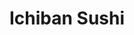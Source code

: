 ---
layout: place
title: "Ichiban Sushi"
permalink: /minnesota/minneapolis/ichiban-sushi.html
stateAbbr: MN
stateName: Minnesota
cityName: Minneapolis
seo:
  name: "Ichiban Sushi"
  type: Restaurant
  links: https://www.ichibansushiedina.com/
description: "Ichiban Sushi serves delicious sushi in Minneapolis, Minnesota. Try fresh Japanese dishes for a great dining experience. Available for, lunch, and dinner."
place_id: ChIJ5VJbdpwl9ocR1_Bmq_Rq2gk
photos:
  - name: >-
      places/ChIJ5VJbdpwl9ocR1_Bmq_Rq2gk/photos/AeeoHcJjgxesENi4mizhgdvbgbRpBh0v7LV21_rDErfSJbtejhWiF-QRuBNp5PDlLefW2ZcUR5U3QN6s5fqtzkQs4qF2cLWGxqg_YqAI_NdCkCufx5_2ebGwZRG4kzCRr7NhtHeAQnHqYUozCkJLyj9HSZ-zSMBdM5cUN0lJNnKD64-3GgSxxitZl0Cnn6p8ExJyalG1dzwwaglxEEO3p0qODaIa96HUegw_L8RDRTOiAEOkcG2jx2T6or0-CMVlPVqDEySUSevEmwlHu5lU3k67Yw7KOmFYTFYI4KOOQwwhD4EUXVnWqlM5aVB2bEL1m2cOqF4eI8mr21o78JhQ5dGpYHGXlImw1QwU6D-TVS7iBBLTtkKkx7uqyJpWvwsumDeQCHKzauolCASsrNbl5abwTY3lMdxzvr8LL4rh2cc9vL61Vrcz
    widthPx: 1989
    heightPx: 3059
    authorAttributions:
      - displayName: TinaEh VangLee
        uri: https://maps.google.com/maps/contrib/104798477316832675674
        photoUri: >-
          https://lh3.googleusercontent.com/a-/ALV-UjUk031w4koPlMHmyPyp9vLj_WVeBnr1FM-h3oCm-yWrpg3sHoE=s100-p-k-no-mo
    flagContentUri: >-
      https://www.google.com/local/imagery/report/?cb_client=maps_api_places.places_api&image_key=!1e10!2sCIHM0ogKEICAgICTnKa14wE&hl=en-US
    googleMapsUri: >-
      https://www.google.com/maps/place//data=!3m4!1e2!3m2!1sCIHM0ogKEICAgICTnKa14wE!2e10!4m2!3m1!1s0x87f6259c765b52e5:0x9da6af4ab66f0d7
  - name: >-
      places/ChIJ5VJbdpwl9ocR1_Bmq_Rq2gk/photos/AeeoHcL7z6HFZYTP02iaf9LIoKGNVQP93zaT4fNiyD0RzqIx17XljfFrIc2vEbyjjbBxuWRZcpyojrMj3yle3QnbgwWaT1-FGs9AaQDf688DKhamlvfxf8wLh-rxLJmFE_mK4VwM4xiM8pit55--LWOtoux-CeO8fbCGydI_wNeHtXbkFtsc4KbhqCWlunybpPLHTl1Ck5GzoTmRTeFGEQduR5Glq97h_VmhEN6CGDdv01uqvJHiHOiYgRtqUx6RzhI9OXlAkve28z_aZSuqqc5Vy_ynv4SJkBUGkN2DC-_DRJ3ed_NO-MSkJpf9rnMns3xTpM1nd31Xfjhc-XCuIeHI4xtgICthb8YOnKtd6DOHZ4q53jG-mqjGeubsbZf0td9AnJf7rpUP7W3z1oaIHpLUYkoSQL2hY5zi8U2CCAP2spPmtmht
    widthPx: 3000
    heightPx: 4000
    authorAttributions:
      - displayName: Nou Thao
        uri: https://maps.google.com/maps/contrib/110250743518732898785
        photoUri: >-
          https://lh3.googleusercontent.com/a/ACg8ocI52GFGsmUQ9MhX7Ac_16frIFmIlopODv1Z3ao0oDrFpiylKQ=s100-p-k-no-mo
    flagContentUri: >-
      https://www.google.com/local/imagery/report/?cb_client=maps_api_places.places_api&image_key=!1e10!2sCIHM0ogKEICAgMDw4p-PxwE&hl=en-US
    googleMapsUri: >-
      https://www.google.com/maps/place//data=!3m4!1e2!3m2!1sCIHM0ogKEICAgMDw4p-PxwE!2e10!4m2!3m1!1s0x87f6259c765b52e5:0x9da6af4ab66f0d7
  - name: >-
      places/ChIJ5VJbdpwl9ocR1_Bmq_Rq2gk/photos/AeeoHcK9VCC1xUVTspoNpWsaXjOSHJgKfux4ve4EgKI5E5oqajhkLoW3YppFSmvwWngFxd4OP8PucgH7wRFqQTjUrKHpSRWYYn72PlCRTsbK-ZPF0c6UhgLtQtsWY8-Qn2LkXtkFwfFAlvvLfPQSTbF1zar0QHNX_Kp3SDBMxIPC1hqiR5ntKVLiU8EQO9IABBqHpJ8XCWsijvHukP21cedGHLtnFQqznBDWSZckbXSos8RGEkCKarc8-UbH7ggL4V-f06DQ2JXytSfrvUUTqJn-NhwXRI5wj0KohEr5OolM8zsAHcfim4me6G36W45fXU4728Ag0EwODfR7S3k67uZ4HWkxOaZUyLuS30Uu906kR1ho-KMFsOsXxV7ugVlvsVLZ_GhYiBmBUS3yMd4ITxjtnzsdvXu5qI2el7bHUXS-peB66UcS
    widthPx: 2986
    heightPx: 2942
    authorAttributions:
      - displayName: Lalinne Bell
        uri: https://maps.google.com/maps/contrib/115784347297596834652
        photoUri: >-
          https://lh3.googleusercontent.com/a-/ALV-UjXfupoAZD7l7I6FNk1eUSjolpxwDMW4ThcUPVnBAq3fF9YxTv6L=s100-p-k-no-mo
    flagContentUri: >-
      https://www.google.com/local/imagery/report/?cb_client=maps_api_places.places_api&image_key=!1e10!2sCIHM0ogKEICAgICLzIP0xgE&hl=en-US
    googleMapsUri: >-
      https://www.google.com/maps/place//data=!3m4!1e2!3m2!1sCIHM0ogKEICAgICLzIP0xgE!2e10!4m2!3m1!1s0x87f6259c765b52e5:0x9da6af4ab66f0d7
  - name: >-
      places/ChIJ5VJbdpwl9ocR1_Bmq_Rq2gk/photos/AeeoHcJhxq8O2YUVKgHXonRmUmeNOnEWAF68sheQbhwhdpdfk1ncbEFmhA4_PceADXYI7pB880rRmodr2W86ljcUBLB93SGZhar4sOz-dRSon8PzWb3m2hDsOP5k1KkSr7TRg2jvnkY2fsBw3t7qe0Yn0s72rW6g3mZpc4eEHeUqIZ4ZFtYt0VM9ALJX-nnuTcfwrO5RkVD5iNbp0XJqNrgn_dKE0VOaczu7EQyo_Ixpx1P6Z_b6l-gwFFAed5NHmicmxmQWxt0Rl5qJrSSfXRuM1BXuL_MAbl4GrXMeuOExTTXv_JtytJMAjZrLAWuwEcTbLUTmNAYTI6MsLDnzvjBXJkBoMFh5D8E23SDugsCFhKfSonSQ6567x7Xi-7XvVqoDfBf-JR4IGS-JCMzK_3KRAQXp_XzXsi727XvVWVG3Jk3I7w
    widthPx: 4032
    heightPx: 3024
    authorAttributions:
      - displayName: Gabriel Re
        uri: https://maps.google.com/maps/contrib/111081464021001727888
        photoUri: >-
          https://lh3.googleusercontent.com/a/ACg8ocIwpXRlT2s2NpoRRO6pqW2mQyM2kdGWCRZgtNeGxShOIBPkgbY=s100-p-k-no-mo
    flagContentUri: >-
      https://www.google.com/local/imagery/report/?cb_client=maps_api_places.places_api&image_key=!1e10!2sCIHM0ogKEICAgIDrpdi3JQ&hl=en-US
    googleMapsUri: >-
      https://www.google.com/maps/place//data=!3m4!1e2!3m2!1sCIHM0ogKEICAgIDrpdi3JQ!2e10!4m2!3m1!1s0x87f6259c765b52e5:0x9da6af4ab66f0d7
  - name: >-
      places/ChIJ5VJbdpwl9ocR1_Bmq_Rq2gk/photos/AeeoHcJUMWIZbA_vIKQ4HS9vOYC6hSPIfIvz_xEy9cACSlVwmtFSZx0ZOiT69dGbj5NM5IHD8nHW1PNwS2Ucz2OCtfvxvULEs07MSyKVU4wSiu5M7QPRzhyfzbKIhmc8ChvkvumNuI1vFEyRf_6DiNYURLIQALfC65Wl7W7IQTCSgUM8ALU1s66cJ-HNHXcOWnfuwuNcPLTLsYvJK3jEHc9ErsVQ_qXN5UCt-A9xnftQFboaIG9fym42pNvDouwsQNqkARtRGnFzrieR3b-0214ftmtscP2Bp00GNaIuwvTcTMMs1UfRv8MZ5Y_xKkYt7HPxsdE51XpspUqtHuVEj_tj4enogP4AmxcIf-F_kJ7VGq4lhkIwPHbR73UOdPd3Q-5P7y851hzvIKWtFd08wpZm17YJ_zcI4n2rq5nNZsA-zuLGs598
    widthPx: 3600
    heightPx: 4800
    authorAttributions:
      - displayName: Thuong Tong
        uri: https://maps.google.com/maps/contrib/117436197817509940799
        photoUri: >-
          https://lh3.googleusercontent.com/a-/ALV-UjUx1UAIbDR17vN1MwcKO7DzuaTitK9qzEr1DNBtx_scqJB14B44=s100-p-k-no-mo
    flagContentUri: >-
      https://www.google.com/local/imagery/report/?cb_client=maps_api_places.places_api&image_key=!1e10!2sCIHM0ogKEICAgMCI7IHFnwE&hl=en-US
    googleMapsUri: >-
      https://www.google.com/maps/place//data=!3m4!1e2!3m2!1sCIHM0ogKEICAgMCI7IHFnwE!2e10!4m2!3m1!1s0x87f6259c765b52e5:0x9da6af4ab66f0d7
  - name: >-
      places/ChIJ5VJbdpwl9ocR1_Bmq_Rq2gk/photos/AeeoHcJokyOULSZ8KV0ZBDcFsbwhEehSR2ZyDV_uBTEQUBu7KnCsgvzXl6Uk2NcDZuTQOL_9Wr3GFImoVQ77EyeI_TnI5lVA5TExATH_kR7PbUCuxGmiG00syUa6Yv0xCUJWt9AAKUNKR-5SzrRf-qsdV4hMIB5x8FPvnvmD8yMoEa8KVxAVv-pRMRpU2TLIz0nf8qaNwc18myFItL_PC0cqEFQefDZ9ldPLBdBH4kSruvfwxFCVlwOsjDSKedxdOYDNI94u2zUiktKn1F79jZOSf0NoIZUqhUFqIK_ounPuX6ARqlpSRp-QB-xcLyFrxeNpDiMbKHWoajviYv0nDKuzXofAArJWxnstIe_NsfSnet40E8-F8INWL5N6hXmYhrxxs-yhrNzodJP-fuqHmyVxtJHejt0fFOm8DX5GNWXVn2YcWCby
    widthPx: 4000
    heightPx: 3000
    authorAttributions:
      - displayName: Haewon Park
        uri: https://maps.google.com/maps/contrib/108450501761449333915
        photoUri: >-
          https://lh3.googleusercontent.com/a-/ALV-UjUCiRtz_Te73pP4NG66WK2RmUg3jvhGk-LJaqQKaSSycvFVOyA5=s100-p-k-no-mo
    flagContentUri: >-
      https://www.google.com/local/imagery/report/?cb_client=maps_api_places.places_api&image_key=!1e10!2sCIHM0ogKEICAgIDruKGS9gE&hl=en-US
    googleMapsUri: >-
      https://www.google.com/maps/place//data=!3m4!1e2!3m2!1sCIHM0ogKEICAgIDruKGS9gE!2e10!4m2!3m1!1s0x87f6259c765b52e5:0x9da6af4ab66f0d7
  - name: >-
      places/ChIJ5VJbdpwl9ocR1_Bmq_Rq2gk/photos/AeeoHcJCQZIayitlNdqjmJeNkmdl2useXNuNAFY7QPEu__kEdGdm9KOh6tAz0EEibyjWpodSUEj18iISHdBlv5lpR-UKUa0_UVtKMHCVqPMFtWUNDYS91SkkLbJNl1HMN_tIkSFLxCbhWAI3H1A1hFIWFoB3PH9z0VtMReKPSWYh9DyZc3jwBu5_O6EDsYLdcIJ9haL2_edrMSzJxtZdj8ETXYftuG5yyWfTIW4J_ZIdF0Iyzn0y7zIQvtI-sUSUOy_jJzUMWGEClVQFEf0gqKei-YXQ6OWGETqge5RSLj_B1bYlmcO6dsRrDx_DY09LDmVLOG8KImUbgfC_WUYaapvAWYzkS0iIJ_KJOb3DouU1gSL4mLynCkG1cD4_kjxqBGMRuRq5n8-xtdgvNR1USn7ldQZhH-iZeklvICZzmErcg0wRLg
    widthPx: 3024
    heightPx: 4032
    authorAttributions:
      - displayName: Christina Lee
        uri: https://maps.google.com/maps/contrib/117166113929768002830
        photoUri: >-
          https://lh3.googleusercontent.com/a-/ALV-UjVsJo4pIfiIkDRxfAFo4VjKevIVG9zKNP-CHBFWSBxVPQQP4sWoKA=s100-p-k-no-mo
    flagContentUri: >-
      https://www.google.com/local/imagery/report/?cb_client=maps_api_places.places_api&image_key=!1e10!2sCIHM0ogKEICAgIDDlPuVBg&hl=en-US
    googleMapsUri: >-
      https://www.google.com/maps/place//data=!3m4!1e2!3m2!1sCIHM0ogKEICAgIDDlPuVBg!2e10!4m2!3m1!1s0x87f6259c765b52e5:0x9da6af4ab66f0d7
  - name: >-
      places/ChIJ5VJbdpwl9ocR1_Bmq_Rq2gk/photos/AeeoHcJRnZeKof-WRzTK39O_pjLlOSkxcv4EfLF3hQIssj7Z6QU52ERSmmxa_-H0l93B_lveuNyKF6b-kdwCej7O4oUDC87thuNX29HjwnVKGROx-fj0tZvOT4qD0lzgm5IjVnyRUi0P1HxZMzi4eM5FVur2SdjZva2DC7X4-sipum7mvYK0RhXXCn_rZ3MHF8AbLIHDAy0yVPJkP53ypp2ZFoKoibH1b_kDeW21MlVBzk1Gw8ArXwPPs1h8vupv1ajdHnqWX-lUK_XmBrAP6E0EzEU-AQsd0lKAGc8QSwZLymxJ6ju10ZDaWCIpdCZlMAn4kjw3NcBx7H7GyC2fe1d6ki6R-iM108X8nB70cnfkP8b0osXpBy8d860WvQLffb21S_hNgU4_8r12jCx0RyNM-x-Lf5aOubHyPGt36r_vlJdt2-A
    widthPx: 3456
    heightPx: 3456
    authorAttributions:
      - displayName: Laurisa Donte
        uri: https://maps.google.com/maps/contrib/105821591721782840533
        photoUri: >-
          https://lh3.googleusercontent.com/a-/ALV-UjW4k11l76jp331P1E5-c_wA2zRccC0qLMy1zA5DGPqeiw3sPa6gZQ=s100-p-k-no-mo
    flagContentUri: >-
      https://www.google.com/local/imagery/report/?cb_client=maps_api_places.places_api&image_key=!1e10!2sCIHM0ogKEICAgICXjMXJvwE&hl=en-US
    googleMapsUri: >-
      https://www.google.com/maps/place//data=!3m4!1e2!3m2!1sCIHM0ogKEICAgICXjMXJvwE!2e10!4m2!3m1!1s0x87f6259c765b52e5:0x9da6af4ab66f0d7
  - name: >-
      places/ChIJ5VJbdpwl9ocR1_Bmq_Rq2gk/photos/AeeoHcKuHSatVY3NgXS0XLQaUVr6AHli4LZE5aFV4h0XhecgI7AbI_XSvrF3BfVAJJjXtovhuaRzi0JoVkuN-Snzif_s_BSL7x5QGNB2fBRnZSNJfQQDZUG8Rmm2p5igfoQO7lKBRxVwWThgLpp9LuMk7860P-ADNBF94jkOzxOEXhH1FQyUjESYtfelIT1n92Sfe9qEY_Ew4DI-NoI7TeyzOhQs1KbacWhPmlocEPpM0s1OsyuZDxikpB1HqgZdZ6POjCJ0W_uYa8NYi1SHtax9PQ_W_GjLL7vFqGX53mgUxee6N1gC9HnZ5c0qviTT7zxCTnqV6_-KVo5xFJyDNbbriIWsfAJaWQ3HJmFpUtyp-FsmabI4_9qSIs4BvOisvLh2xrSkHU4g-WsK7hpyuz8FnwEPGgdTpp8Lp5SlRqxQwM4oF_bx
    widthPx: 3599
    heightPx: 4800
    authorAttributions:
      - displayName: Chee Nou Yang
        uri: https://maps.google.com/maps/contrib/107976267928534280770
        photoUri: >-
          https://lh3.googleusercontent.com/a/ACg8ocLJt8wbp9hVRTJdYKwnTMaHCHqKG1OQ6HXV4q6-3btE7XRZrg=s100-p-k-no-mo
    flagContentUri: >-
      https://www.google.com/local/imagery/report/?cb_client=maps_api_places.places_api&image_key=!1e10!2sCIHM0ogKEICAgICrxpvEowE&hl=en-US
    googleMapsUri: >-
      https://www.google.com/maps/place//data=!3m4!1e2!3m2!1sCIHM0ogKEICAgICrxpvEowE!2e10!4m2!3m1!1s0x87f6259c765b52e5:0x9da6af4ab66f0d7
  - name: >-
      places/ChIJ5VJbdpwl9ocR1_Bmq_Rq2gk/photos/AeeoHcLJ0q7F2aoOMoCgp9WZdRxTHy87rnyR6aaI1Le6cpfAiIjU0EJybTqP00z77wtpPQ3-0EJ0VmLjasWBIit-66ogWqvrsa0O_wGR8T1RwrxD6vY8qK0Z8CD91fFl09KFV1nN0Y3Px9S-BBe7LL7q8br6avH7yugLBVAL8QCg1t1sAFUerVoHPNskIRuzMp-EQyyaIILnaRnjcpoz76LByeqM6MVtKYrHsV-TVUZqWBxOH75neDtryNS4i8BNJdbhL98AiBhtwJ-m1WvPXVQbjrcsFWvMXTFbzM9lPZF2ZAq1UWSckV0R9x8doteecnoE5jwtqS5WoK1-IEFQVrBLgTGR_sidP2auevBctpVh7HuP8ernwl99j7IFsbUKdeUpTnZDcrXqgO42YhobW3LoIG9TrfaS1UBlhJusoahr7bw
    widthPx: 4680
    heightPx: 3510
    authorAttributions:
      - displayName: Sarah Mathre
        uri: https://maps.google.com/maps/contrib/109820261861731974031
        photoUri: >-
          https://lh3.googleusercontent.com/a-/ALV-UjXwP9Knck9PvAtu0QmXn7-a6uA7B_8g4z8iTFeqiK2Eh_ngXNHQ4Q=s100-p-k-no-mo
    flagContentUri: >-
      https://www.google.com/local/imagery/report/?cb_client=maps_api_places.places_api&image_key=!1e10!2sCIHM0ogKEICAgIDDsbPSJQ&hl=en-US
    googleMapsUri: >-
      https://www.google.com/maps/place//data=!3m4!1e2!3m2!1sCIHM0ogKEICAgIDDsbPSJQ!2e10!4m2!3m1!1s0x87f6259c765b52e5:0x9da6af4ab66f0d7
address: 3529 W 70th St, Minneapolis, MN 55435, USA
street: 3529 W 70th St
city: Minneapolis
state: MN
zip: '55435'
country: USA
neighborhood: null
latitude: '44.875346'
longitude: '-93.326159'
accessibility_options:
  wheelchairAccessibleParking: true
  wheelchairAccessibleEntrance: true
  wheelchairAccessibleRestroom: true
  wheelchairAccessibleSeating: true
business_status: OPERATIONAL
name: Ichiban Sushi
google_maps_links:
  directionsUri: >-
    https://www.google.com/maps/dir//''/data=!4m7!4m6!1m1!4e2!1m2!1m1!1s0x87f6259c765b52e5:0x9da6af4ab66f0d7!3e0
  placeUri: https://maps.google.com/?cid=709997490344489175
  writeAReviewUri: >-
    https://www.google.com/maps/place//data=!4m3!3m2!1s0x87f6259c765b52e5:0x9da6af4ab66f0d7!12e1
  reviewsUri: >-
    https://www.google.com/maps/place//data=!4m4!3m3!1s0x87f6259c765b52e5:0x9da6af4ab66f0d7!9m1!1b1
  photosUri: >-
    https://www.google.com/maps/place//data=!4m3!3m2!1s0x87f6259c765b52e5:0x9da6af4ab66f0d7!10e5
primary_type: Japanese Restaurant
opening_hours:
  regular: null
  current: null
secondary_opening_hours:
  regular:
    weekdayDescriptions: null
    type: null
  current:
    weekdayDescriptions: null
    type: null
phone: (952) 952-5088
price_level: null
price_range: $30 &ndash; $50
rating: '4.2'
rating_count: 0
website: https://www.ichibansushiedina.com/
reviews:
  - name: >-
      places/ChIJ5VJbdpwl9ocR1_Bmq_Rq2gk/reviews/ChdDSUhNMG9nS0VJQ0FnTURnMTgtcF9nRRAB
    relativePublishTimeDescription: a month ago
    rating: 5
    text:
      text: >-
        Ichiban Sushi surprised me—in a good way. I don’t usually go for sushi
        buffets, but this one delivers solid quality for the price. The fish is
        fresh, the rolls are well-made, and there’s a good variety without
        feeling overwhelming. Definitely a great value if you're craving sushi
        without breaking the bank. Highly recommend!
      languageCode: en
    originalText:
      text: >-
        Ichiban Sushi surprised me—in a good way. I don’t usually go for sushi
        buffets, but this one delivers solid quality for the price. The fish is
        fresh, the rolls are well-made, and there’s a good variety without
        feeling overwhelming. Definitely a great value if you're craving sushi
        without breaking the bank. Highly recommend!
      languageCode: en
    authorAttribution:
      displayName: The Intercultural Traveler
      uri: https://www.google.com/maps/contrib/108278623801231772741/reviews
      photoUri: >-
        https://lh3.googleusercontent.com/a-/ALV-UjU8to5p40sl_1kmlOFQob0i0pFJ-FwTXqgC2_ylSi6H7W_yUAOTWw=s128-c0x00000000-cc-rp-mo-ba5
    publishTime: '2025-02-28T07:59:51.341442Z'
    flagContentUri: >-
      https://www.google.com/local/review/rap/report?postId=ChdDSUhNMG9nS0VJQ0FnTURnMTgtcF9nRRAB&d=17924085&t=1
    googleMapsUri: >-
      https://www.google.com/maps/reviews/data=!4m6!14m5!1m4!2m3!1sChdDSUhNMG9nS0VJQ0FnTURnMTgtcF9nRRAB!2m1!1s0x87f6259c765b52e5:0x9da6af4ab66f0d7
  - name: >-
      places/ChIJ5VJbdpwl9ocR1_Bmq_Rq2gk/reviews/ChZDSUhNMG9nS0VJQ0FnSUNfdDhlc09nEAE
    relativePublishTimeDescription: 2 months ago
    rating: 5
    text:
      text: >-
        Went on a date with my girlfriend a few weeks ago, great food and
        service. The steak and onion (my personal fave anywhere I go) definitely
        a 8/10 for me. Good miso soup especially for these cold Minnesota days
        like today (and days to come). Good quality sushi for a good price. Give
        it a try!
      languageCode: en
    originalText:
      text: >-
        Went on a date with my girlfriend a few weeks ago, great food and
        service. The steak and onion (my personal fave anywhere I go) definitely
        a 8/10 for me. Good miso soup especially for these cold Minnesota days
        like today (and days to come). Good quality sushi for a good price. Give
        it a try!
      languageCode: en
    authorAttribution:
      displayName: Alex Coto
      uri: https://www.google.com/maps/contrib/104212755853111396279/reviews
      photoUri: >-
        https://lh3.googleusercontent.com/a-/ALV-UjUeJCJ5sB_2EFANQ-jSQBPhh5OCkR4k9uhnjUiYSi5elAjGbLDQ=s128-c0x00000000-cc-rp-mo-ba3
    publishTime: '2025-01-19T21:52:10.808226Z'
    flagContentUri: >-
      https://www.google.com/local/review/rap/report?postId=ChZDSUhNMG9nS0VJQ0FnSUNfdDhlc09nEAE&d=17924085&t=1
    googleMapsUri: >-
      https://www.google.com/maps/reviews/data=!4m6!14m5!1m4!2m3!1sChZDSUhNMG9nS0VJQ0FnSUNfdDhlc09nEAE!2m1!1s0x87f6259c765b52e5:0x9da6af4ab66f0d7
  - name: >-
      places/ChIJ5VJbdpwl9ocR1_Bmq_Rq2gk/reviews/ChZDSUhNMG9nS0VJQ0FnTUNRNVBmak9nEAE
    relativePublishTimeDescription: a month ago
    rating: 5
    text:
      text: >-
        Went to Ichiban Sushi in Edina for our daughter's birthday.


        Service was great! Our waiter was really attentive and engaging.


        Food was delicious.  The sashimi was very  fresh and it was a generous
        portion. Having a former Sushi chef in the family,  we know the
        difference in the quality of fishes.


        The atmosphere was very casual and relaxing.


        Overall, we had a great time. Would definitely recommend this if you are
        a sushi fan.
      languageCode: en
    originalText:
      text: >-
        Went to Ichiban Sushi in Edina for our daughter's birthday.


        Service was great! Our waiter was really attentive and engaging.


        Food was delicious.  The sashimi was very  fresh and it was a generous
        portion. Having a former Sushi chef in the family,  we know the
        difference in the quality of fishes.


        The atmosphere was very casual and relaxing.


        Overall, we had a great time. Would definitely recommend this if you are
        a sushi fan.
      languageCode: en
    authorAttribution:
      displayName: Mina M.
      uri: https://www.google.com/maps/contrib/109570292414911529659/reviews
      photoUri: >-
        https://lh3.googleusercontent.com/a-/ALV-UjXissjdNIx0jctzLFCR_eDnbxcikPtgqpW-kpnZ4nIWOQkt3r1NxA=s128-c0x00000000-cc-rp-mo-ba5
    publishTime: '2025-03-02T05:27:30.008625Z'
    flagContentUri: >-
      https://www.google.com/local/review/rap/report?postId=ChZDSUhNMG9nS0VJQ0FnTUNRNVBmak9nEAE&d=17924085&t=1
    googleMapsUri: >-
      https://www.google.com/maps/reviews/data=!4m6!14m5!1m4!2m3!1sChZDSUhNMG9nS0VJQ0FnTUNRNVBmak9nEAE!2m1!1s0x87f6259c765b52e5:0x9da6af4ab66f0d7
  - name: >-
      places/ChIJ5VJbdpwl9ocR1_Bmq_Rq2gk/reviews/ChdDSUhNMG9nS0VJQ0FnTUR3NHAtUC13RRAB
    relativePublishTimeDescription: 2 weeks ago
    rating: 2
    text:
      text: >-
        Go to Kyoto instead. Little variety of food. Service was horrible. Took
        3 call to get beef and shrimp teriyaki. It wasn't even good. Took 2 call
        to get 1 mochi ice cream. Server, Li, was rude limiting orders. And he
        was even gone for a 30 min. plus.
      languageCode: en
    originalText:
      text: >-
        Go to Kyoto instead. Little variety of food. Service was horrible. Took
        3 call to get beef and shrimp teriyaki. It wasn't even good. Took 2 call
        to get 1 mochi ice cream. Server, Li, was rude limiting orders. And he
        was even gone for a 30 min. plus.
      languageCode: en
    authorAttribution:
      displayName: Nou Thao
      uri: https://www.google.com/maps/contrib/110250743518732898785/reviews
      photoUri: >-
        https://lh3.googleusercontent.com/a/ACg8ocI52GFGsmUQ9MhX7Ac_16frIFmIlopODv1Z3ao0oDrFpiylKQ=s128-c0x00000000-cc-rp-mo-ba3
    publishTime: '2025-03-25T00:40:55.127245Z'
    flagContentUri: >-
      https://www.google.com/local/review/rap/report?postId=ChdDSUhNMG9nS0VJQ0FnTUR3NHAtUC13RRAB&d=17924085&t=1
    googleMapsUri: >-
      https://www.google.com/maps/reviews/data=!4m6!14m5!1m4!2m3!1sChdDSUhNMG9nS0VJQ0FnTUR3NHAtUC13RRAB!2m1!1s0x87f6259c765b52e5:0x9da6af4ab66f0d7
  - name: >-
      places/ChIJ5VJbdpwl9ocR1_Bmq_Rq2gk/reviews/ChdDSUhNMG9nS0VJQ0FnTUNndU9MRGdBRRAB
    relativePublishTimeDescription: a month ago
    rating: 5
    text:
      text: >-
        The best all you can eat in the area! My husband and I drive 30 minutes
        just to eat here. Our server, Justin, was great! I would highly
        recommend. The cost is worth every penny.
      languageCode: en
    originalText:
      text: >-
        The best all you can eat in the area! My husband and I drive 30 minutes
        just to eat here. Our server, Justin, was great! I would highly
        recommend. The cost is worth every penny.
      languageCode: en
    authorAttribution:
      displayName: Lauren Lusty
      uri: https://www.google.com/maps/contrib/102426944949008184688/reviews
      photoUri: >-
        https://lh3.googleusercontent.com/a/ACg8ocKrvvhpfvpJ0Z_nBloARh9FO--DUoNG-vZcjZKX0OToQMg0ig=s128-c0x00000000-cc-rp-mo
    publishTime: '2025-02-14T00:59:24.765584Z'
    flagContentUri: >-
      https://www.google.com/local/review/rap/report?postId=ChdDSUhNMG9nS0VJQ0FnTUNndU9MRGdBRRAB&d=17924085&t=1
    googleMapsUri: >-
      https://www.google.com/maps/reviews/data=!4m6!14m5!1m4!2m3!1sChdDSUhNMG9nS0VJQ0FnTUNndU9MRGdBRRAB!2m1!1s0x87f6259c765b52e5:0x9da6af4ab66f0d7
parking_options:
  freeParkingLot: true
  freeStreetParking: true
  valetParking: false
payment_options:
  acceptsCreditCards: true
  acceptsDebitCards: true
  acceptsCashOnly: false
  acceptsNfc: true
allow_dogs: null
curbside_pickup: false
delivery: false
dine_in: true
good_for_children: null
good_for_groups: true
good_for_sports: false
live_music: false
menu_for_children: false
outdoor_seating: false
reservable: true
restroom: true
serves_beer: true
serves_breakfast: false
serves_brunch: null
serves_cocktails: true
serves_coffee: null
serves_dinner: true
serves_dessert: true
serves_lunch: true
serves_vegetarian_food: null
serves_wine: true
takeout: null
update_category: essentials
summary: null

---